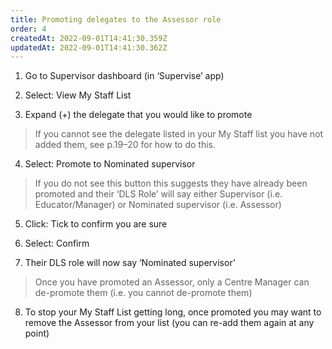 ```yaml
---
title: Promoting delegates to the Assessor role
order: 4
createdAt: 2022-09-01T14:41:30.359Z
updatedAt: 2022-09-01T14:41:30.362Z
---
```

1. Go to Supervisor dashboard (in ‘Supervise’ app) ​

2. Select: View My Staff List​

3. Expand (+) the delegate that you would like to promote​

> If you cannot see the delegate listed in your My Staff list you have not added them, see p.19–20 for how to do this.​

4. Select: Promote to Nominated supervisor​

> If you do not see this button this suggests they have already been promoted and their ‘DLS Role’ will say either Supervisor (i.e. Educator/Manager) or Nominated supervisor (i.e. Assessor)​

5. Click: Tick to confirm you are sure​

6. Select: Confirm​

7. Their DLS role will now say ‘Nominated supervisor’​

> Once you have promoted an Assessor, only a Centre Manager can de-promote them (i.e. you cannot de-promote them)​

8. To stop your My Staff List getting long, once promoted you may want to remove the Assessor from your list (you can re-add them again at any point)​

​